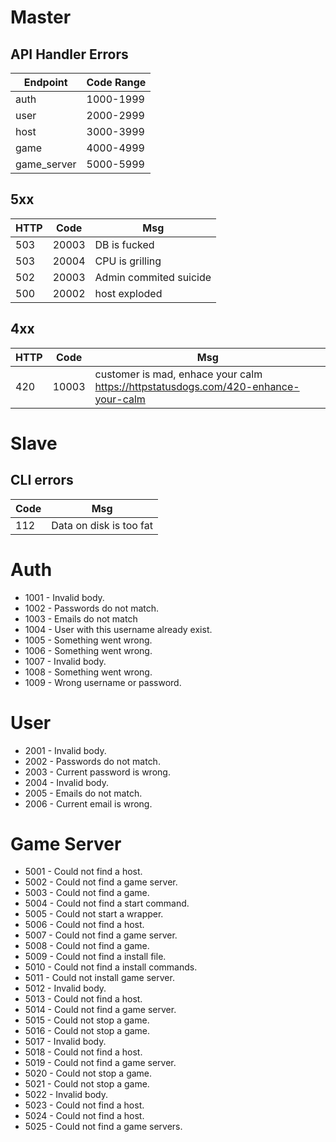 # Master

## API Handler Errors

|Endpoint|Code Range|
|---|---|
|auth|1000-1999|
|user|2000-2999|
|host|3000-3999|
|game|4000-4999|
|game_server|5000-5999|

## 5xx
|HTTP|Code|Msg|
|---|---|---|
|503|20003|DB is fucked|
|503|20004|CPU is grilling|
|502|20003|Admin commited suicide|
|500|20002|host exploded|

## 4xx
|HTTP|Code|Msg|
|---|---|---|
|420|10003|customer is mad, enhace your calm https://httpstatusdogs.com/420-enhance-your-calm|

# Slave

## CLI errors
|Code|Msg|
|---|---|
|112|Data on disk is too fat|


# Auth
* 1001 - Invalid body.
* 1002 - Passwords do not match.
* 1003 - Emails do not match
* 1004 - User with this username already exist.
* 1005 - Something went wrong.
* 1006 - Something went wrong.
* 1007 - Invalid body.
* 1008 - Something went wrong.
* 1009 - Wrong username or password.

# User
* 2001 - Invalid body.
* 2002 - Passwords do not match.
* 2003 - Current password is wrong.
* 2004 - Invalid body.
* 2005 - Emails do not match.
* 2006 - Current email is wrong.


# Game Server
* 5001 - Could not find a host.
* 5002 - Could not find a game server.
* 5003 - Could not find a game.
* 5004 - Could not find a start command.
* 5005 - Could not start a wrapper.
* 5006 - Could not find a host.
* 5007 - Could not find a game server.
* 5008 - Could not find a game.
* 5009 - Could not find a install file.
* 5010 - Could not find a install commands.
* 5011 - Could not install game server.
* 5012 - Invalid body.
* 5013 - Could not find a host.
* 5014 - Could not find a game server.
* 5015 - Could not stop a game.
* 5016 - Could not stop a game.
* 5017 - Invalid body.
* 5018 - Could not find a host.
* 5019 - Could not find a game server.
* 5020 - Could not stop a game.
* 5021 - Could not stop a game.
* 5022 - Invalid body.
* 5023 - Could not find a host.
* 5024 - Could not find a host.
* 5025 - Could not find a game servers.





































